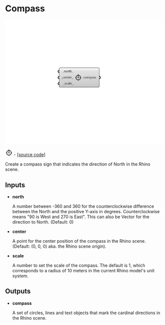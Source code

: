 # Compass

![](../../images/components/Compass.png)

![](../../images/icons/Compass.png) - [\[source code\]](https://github.com/ladybug-tools/ladybug-grasshopper/blob/master/ladybug\_grasshopper/src/LB%20Compass.py)

Create a compass sign that indicates the direction of North in the Rhino scene.

## Inputs

*   **north**

    A number between -360 and 360 for the counterclockwise difference between the North and the positive Y-axis in degrees. Counterclockwise means "90 is West and 270 is East". This can also be Vector for the direction to North. (Default: 0)&#x20;
*   **center**

    A point for the center position of the compass in the Rhino scene. (Default: (0, 0, 0) aka. the Rhino scene origin).&#x20;
*   **scale**

    A number to set the scale of the compass. The default is 1, which corresponds to a radius of 10 meters in the current Rhino model's unit system.&#x20;

## Outputs

*   **compass**

    A set of circles, lines and text objects that mark the cardinal directions in the Rhino scene.&#x20;
